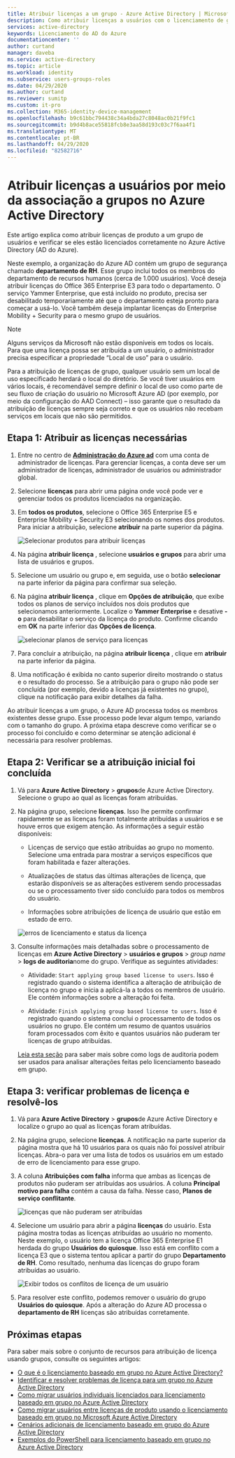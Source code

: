 ```yaml
---
title: Atribuir licenças a um grupo - Azure Active Directory | Microsoft Docs
description: Como atribuir licenças a usuários com o licenciamento de grupo do Azure Active Directory
services: active-directory
keywords: Licenciamento do AD do Azure
documentationcenter: ''
author: curtand
manager: daveba
ms.service: active-directory
ms.topic: article
ms.workload: identity
ms.subservice: users-groups-roles
ms.date: 04/29/2020
ms.author: curtand
ms.reviewer: sumitp
ms.custom: it-pro
ms.collection: M365-identity-device-management
ms.openlocfilehash: b9c61bbc794438c34a4bda27c8048ac0b21f9fc1
ms.sourcegitcommit: b9d4b8ace55818fcb8e3aa58d193c03c7f6aa4f1
ms.translationtype: MT
ms.contentlocale: pt-BR
ms.lasthandoff: 04/29/2020
ms.locfileid: "82582716"
---
```

# <a name="assign-licenses-to-users-by-group-membership-in-azure-active-directory"></a>Atribuir licenças a usuários por meio da associação a grupos no Azure Active Directory

Este artigo explica como atribuir licenças de produto a um grupo de usuários e verificar se eles estão licenciados corretamente no Azure Active Directory (AD do Azure).

Neste exemplo, a organização do Azure AD contém um grupo de segurança chamado **departamento de RH**. Esse grupo inclui todos os membros do departamento de recursos humanos (cerca de 1.000 usuários). Você deseja atribuir licenças do Office 365 Enterprise E3 para todo o departamento. O serviço Yammer Enterprise, que está incluído no produto, precisa ser desabilitado temporariamente até que o departamento esteja pronto para começar a usá-lo. Você também deseja implantar licenças do Enterprise Mobility + Security para o mesmo grupo de usuários.

> [!NOTE]
> Alguns serviços da Microsoft não estão disponíveis em todos os locais. Para que uma licença possa ser atribuída a um usuário, o administrador precisa especificar a propriedade “Local de uso” para o usuário.
>
> Para a atribuição de licenças de grupo, qualquer usuário sem um local de uso especificado herdará o local do diretório. Se você tiver usuários em vários locais, é recomendável sempre definir o local de uso como parte de seu fluxo de criação do usuário no Microsoft Azure AD (por exemplo, por meio da configuração do AAD Connect) – isso garante que o resultado da atribuição de licenças sempre seja correto e que os usuários não recebam serviços em locais que não são permitidos.

## <a name="step-1-assign-the-required-licenses"></a>Etapa 1: Atribuir as licenças necessárias

1. Entre no centro de [**Administração do Azure ad**](https://aad.portal.azure.com) com uma conta de administrador de licenças. Para gerenciar licenças, a conta deve ser um administrador de licenças, administrador de usuários ou administrador global.

1. Selecione **licenças** para abrir uma página onde você pode ver e gerenciar todos os produtos licenciados na organização.

1. Em **todos os produtos**, selecione o Office 365 Enterprise E5 e Enterprise Mobility + Security E3 selecionando os nomes dos produtos. Para iniciar a atribuição, selecione **atribuir** na parte superior da página.

   ![Selecionar produtos para atribuir licenças](./media/licensing-groups-assign/licenses-all-products-assign.png)
  
1. Na página **atribuir licença** , selecione **usuários e grupos** para abrir uma lista de usuários e grupos.

1. Selecione um usuário ou grupo e, em seguida, use o botão **selecionar** na parte inferior da página para confirmar sua seleção.

1. Na página **atribuir licença** , clique em **Opções de atribuição**, que exibe todos os planos de serviço incluídos nos dois produtos que selecionamos anteriormente. Localize o **Yammer Enterprise** e desative **-o** para desabilitar o serviço da licença do produto. Confirme clicando em **OK** na parte inferior das **Opções de licença**.

   ![selecionar planos de serviço para licenças](./media/licensing-groups-assign/assignment-options.png)
  
1. Para concluir a atribuição, na página **atribuir licença** , clique em **atribuir** na parte inferior da página.

1. Uma notificação é exibida no canto superior direito mostrando o status e o resultado do processo. Se a atribuição para o grupo não pode ser concluída (por exemplo, devido a licenças já existentes no grupo), clique na notificação para exibir detalhes da falha.

Ao atribuir licenças a um grupo, o Azure AD processa todos os membros existentes desse grupo. Esse processo pode levar algum tempo, variando com o tamanho do grupo. A próxima etapa descreve como verificar se o processo foi concluído e como determinar se atenção adicional é necessária para resolver problemas.

## <a name="step-2-verify-that-the-initial-assignment-has-finished"></a>Etapa 2: Verificar se a atribuição inicial foi concluída

1. Vá para **Azure Active Directory** > **grupos**de Azure Active Directory. Selecione o grupo ao qual as licenças foram atribuídas.

1. Na página grupo, selecione **licenças**. Isso lhe permite confirmar rapidamente se as licenças foram totalmente atribuídas a usuários e se houve erros que exigem atenção. As informações a seguir estão disponíveis:

   - Licenças de serviço que estão atribuídas ao grupo no momento. Selecione uma entrada para mostrar a serviços específicos que foram habilitada e fazer alterações.

   - Atualizações de status das últimas alterações de licença, que estarão disponíveis se as alterações estiverem sendo processadas ou se o processamento tiver sido concluído para todos os membros do usuário.

   - Informações sobre atribuições de licença de usuário que estão em estado de erro.

   ![erros de licenciamento e status da licença](./media/licensing-groups-assign/assignment-errors.png)

1. Consulte informações mais detalhadas sobre o processamento de licenças em **Azure Active Directory** > **usuários e grupos** > *group name* > **logs de auditoria**nome do grupo. Verifique as seguintes atividades:

   - Atividade: `Start applying group based license to users`. Isso é registrado quando o sistema identifica a alteração de atribuição de licença no grupo e inicia a aplicá-la a todos os membros de usuário. Ele contém informações sobre a alteração foi feita.

   - Atividade: `Finish applying group based license to users`. Isso é registrado quando o sistema conclui o processamento de todos os usuários no grupo. Ele contém um resumo de quantos usuários foram processados com êxito e quantos usuários não puderam ter licenças de grupo atribuídas.

   [Leia esta seção](licensing-group-advanced.md#use-audit-logs-to-monitor-group-based-licensing-activity) para saber mais sobre como logs de auditoria podem ser usados para analisar alterações feitas pelo licenciamento baseado em grupo.

## <a name="step-3-check-for-license-problems-and-resolve-them"></a>Etapa 3: verificar problemas de licença e resolvê-los

1. Vá para **Azure Active Directory** > **grupos**de Azure Active Directory e localize o grupo ao qual as licenças foram atribuídas.
1. Na página grupo, selecione **licenças**. A notificação na parte superior da página mostra que há 10 usuários para os quais não foi possível atribuir licenças. Abra-o para ver uma lista de todos os usuários em um estado de erro de licenciamento para esse grupo.
1. A coluna **Atribuições com falha** informa que ambas as licenças de produtos não puderam ser atribuídas aos usuários. A coluna **Principal motivo para falha** contém a causa da falha. Nesse caso, **Planos de serviço conflitante**.

   ![licenças que não puderam ser atribuídas](./media/licensing-groups-assign/failed-assignments.png)

1. Selecione um usuário para abrir a página **licenças** do usuário. Esta página mostra todas as licenças atribuídas ao usuário no momento. Neste exemplo, o usuário tem a licença Office 365 Enterprise E1 herdada do grupo **Usuários do quiosque**. Isso está em conflito com a licença E3 que o sistema tentou aplicar a partir do grupo **Departamento de RH**. Como resultado, nenhuma das licenças do grupo foram atribuídas ao usuário.

   ![Exibir todos os conflitos de licença de um usuário](./media/licensing-groups-assign/user-licence-conflicting-service-plans.png)

1. Para resolver este conflito, podemos remover o usuário do grupo **Usuários do quiosque**. Após a alteração do Azure AD processa o **departamento de RH** licenças são atribuídas corretamente.

## <a name="next-steps"></a>Próximas etapas

Para saber mais sobre o conjunto de recursos para atribuição de licença usando grupos, consulte os seguintes artigos:

- [O que é o licenciamento baseado em grupo no Azure Active Directory?](/azure/active-directory/fundamentals/active-directory-licensing-whatis-azure-portal?context=azure/active-directory/users-groups-roles/context/ugr-context)
- [Identificar e resolver problemas de licença para um grupo no Azure Active Directory](licensing-groups-resolve-problems.md)
- [Como migrar usuários individuais licenciados para licenciamento baseado em grupo no Azure Active Directory](licensing-groups-migrate-users.md)
- [Como migrar usuários entre licenças de produto usando o licenciamento baseado em grupo no Microsoft Azure Active Directory](licensing-groups-change-licenses.md)
- [Cenários adicionais de licenciamento baseado em grupo do Azure Active Directory](../active-directory-licensing-group-advanced.md)
- [Exemplos do PowerShell para licenciamento baseado em grupo no Azure Active Directory](licensing-ps-examples.md)

